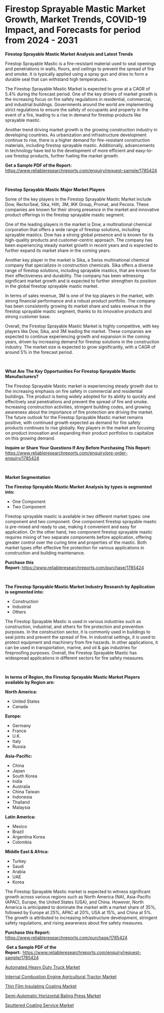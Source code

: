 <p><h1>Firestop Sprayable Mastic Market Growth, Market Trends, COVID-19 Impact, and Forecasts for period from 2024 - 2031</h1></p><p><strong>Firestop Sprayable Mastic Market Analysis and Latest Trends</strong></p>
<p><p>Firestop Sprayable Mastic is a fire-resistant material used to seal openings and penetrations in walls, floors, and ceilings to prevent the spread of fire and smoke. It is typically applied using a spray gun and dries to form a durable seal that can withstand high temperatures.</p><p>The Firestop Sprayable Mastic Market is expected to grow at a CAGR of 5.4% during the forecast period. One of the key drivers of market growth is the increasing focus on fire safety regulations in residential, commercial, and industrial buildings. Governments around the world are implementing strict regulations to ensure the safety of occupants and property in the event of a fire, leading to a rise in demand for firestop products like sprayable mastic.</p><p>Another trend driving market growth is the growing construction industry in developing countries. As urbanization and infrastructure development continue to rise, there is a higher demand for fire-resistant construction materials, including firestop sprayable mastic. Additionally, advancements in technology have led to the development of more efficient and easy-to-use firestop products, further fueling the market growth.</p></p>
<p><strong>Get a Sample PDF of the Report:&nbsp;</strong> <a href="https://www.reliableresearchreports.com/enquiry/request-sample/1785424">https://www.reliableresearchreports.com/enquiry/request-sample/1785424</a></p>
<p>&nbsp;</p>
<p><strong>Firestop Sprayable Mastic Major Market Players</strong></p>
<p><p>Some of the key players in the Firestop Sprayable Mastic Market include Dow, RectorSeal, Sika, Hilti, 3M, IKK Group, Promat, and Pecora. These companies are known for their strong presence in the market and innovative product offerings in the firestop sprayable mastic segment.</p><p>One of the leading players in the market is Dow, a multinational chemical corporation that offers a wide range of firestop solutions, including sprayable mastics. Dow has a strong global presence and is known for its high-quality products and customer-centric approach. The company has been experiencing steady market growth in recent years and is expected to further expand its market share in the coming years.</p><p>Another key player in the market is Sika, a Swiss multinational chemical company that specializes in construction chemicals. Sika offers a diverse range of firestop solutions, including sprayable mastics, that are known for their effectiveness and durability. The company has been witnessing significant market growth and is expected to further strengthen its position in the global firestop sprayable mastic market.</p><p>In terms of sales revenue, 3M is one of the top players in the market, with strong financial performance and a robust product portfolio. The company has been consistently growing its market share and sales revenue in the firestop sprayable mastic segment, thanks to its innovative products and strong customer base.</p><p>Overall, the Firestop Sprayable Mastic Market is highly competitive, with key players like Dow, Sika, and 3M leading the market. These companies are expected to continue experiencing growth and expansion in the coming years, driven by increasing demand for firestop solutions in the construction industry. The market size is expected to grow significantly, with a CAGR of around 5% in the forecast period.</p></p>
<p>&nbsp;</p>
<p><strong>What Are The Key Opportunities For Firestop Sprayable Mastic Manufacturers?</strong></p>
<p><p>The Firestop Sprayable Mastic market is experiencing steady growth due to the increasing emphasis on fire safety in commercial and residential buildings. The product is being widely adopted for its ability to quickly and effectively seal penetrations and prevent the spread of fire and smoke. Increasing construction activities, stringent building codes, and growing awareness about the importance of fire protection are driving the market. The future outlook for the Firestop Sprayable Mastic market remains positive, with continued growth expected as demand for fire safety products continues to rise globally. Key players in the market are focusing on product innovation and expanding their product portfolios to capitalize on this growing demand.</p></p>
<p><strong>Inquire or Share Your Questions If Any Before Purchasing This Report:</strong> <a href="https://www.reliableresearchreports.com/enquiry/pre-order-enquiry/1785424">https://www.reliableresearchreports.com/enquiry/pre-order-enquiry/1785424</a></p>
<p>&nbsp;</p>
<p><strong>Market Segmentation</strong></p>
<p><strong>The Firestop Sprayable Mastic Market Analysis by types is segmented into:</strong></p>
<p><ul><li>One Component</li><li>Two Component</li></ul></p>
<p><p>Firestop sprayable mastic is available in two different market types: one component and two component. One component firestop sprayable mastic is pre-mixed and ready to use, making it convenient and easy for application. On the other hand, two component firestop sprayable mastic requires mixing of two separate components before application, offering greater control over the curing time and properties of the mastic. Both market types offer effective fire protection for various applications in construction and building maintenance.</p></p>
<p><strong>Purchase this Report:&nbsp;</strong><a href="https://www.reliableresearchreports.com/purchase/1785424">https://www.reliableresearchreports.com/purchase/1785424</a></p>
<p>&nbsp;</p>
<p><strong>The Firestop Sprayable Mastic Market Industry Research by Application is segmented into:</strong></p>
<p><ul><li>Construction</li><li>Industrial</li><li>Others</li></ul></p>
<p><p>The Firestop Sprayable Mastic is used in various industries such as construction, industrial, and others for fire protection and prevention purposes. In the construction sector, it is commonly used in buildings to seal joints and prevent the spread of fire. In industrial settings, it is used to protect equipment and machinery from fire hazards. In other applications, it can be used in transportation, marine, and oil & gas industries for fireproofing purposes. Overall, the Firestop Sprayable Mastic has widespread applications in different sectors for fire safety measures.</p></p>
<p>&nbsp;</p>
<p><strong>In terms of Region, the Firestop Sprayable Mastic Market Players available by Region are:</strong></p>
<p>
    <p> <strong> North America: </strong>
        <ul>
            <li>United States</li>
            <li>Canada</li>
        </ul>
        </p> 
    <p> <strong> Europe: </strong>
        <ul>
            <li>Germany</li>
            <li>France</li>
            <li>U.K.</li>
            <li>Italy</li>
            <li>Russia</li>
        </ul>
        </p> 
    <p> <strong> Asia-Pacific: </strong>
        <ul>
            <li>China</li>
            <li>Japan</li>
            <li>South Korea</li>
            <li>India</li>
            <li>Australia</li>
            <li>China Taiwan</li>
            <li>Indonesia</li>
            <li>Thailand</li>
            <li>Malaysia</li>
        </ul>
        </p> 
    <p> <strong> Latin America: </strong>
        <ul>
            <li>Mexico</li>
            <li>Brazil</li>
            <li>Argentina Korea</li>
            <li>Colombia</li>
        </ul>
        </p> 
    <p> <strong> Middle East & Africa: </strong>
        <ul>
            <li>Turkey</li>
            <li>Saudi</li>
            <li>Arabia</li>
            <li>UAE</li>
            <li>Korea</li>
        </ul>
    </p>
    </p>
<p><p>The Firestop Sprayable Mastic market is expected to witness significant growth across various regions such as North America (NA), Asia-Pacific (APAC), Europe, the United States (USA), and China. However, North America is anticipated to dominate the market with a market share of 35%, followed by Europe at 25%, APAC at 20%, USA at 15%, and China at 5%. The growth is attributed to increasing infrastructure development, stringent safety regulations, and rising awareness about fire safety measures.</p></p>
<p><strong>Purchase this Report: </strong><a href="https://www.reliableresearchreports.com/purchase/1785424">https://www.reliableresearchreports.com/purchase/1785424</a></p>
<p>&nbsp;<strong>Get a Sample PDF of the Report:&nbsp;&nbsp;</strong><a href="https://www.reliableresearchreports.com/enquiry/request-sample/1785424">https://www.reliableresearchreports.com/enquiry/request-sample/1785424</a></p>
<p><strong></strong></p>
<p><p><a href="https://issuu.com/reportprime-2/docs/automated-heavy-duty-truck-market-size-2030.pptx">Automated Heavy Duty Truck Market</a></p><p><a href="https://issuu.com/reportprime-2/docs/internal-combustion-engine-agricultural-tractor-ma">Internal Combustion Engine Agricultural Tractor Market</a></p><p><a href="https://github.com/rahu1506/Market-Research-Report-List-3/blob/main/thin-film-insulating-coating-market.md">Thin Film Insulating Coating Market</a></p><p><a href="https://github.com/juniordelafrance/Market-Research-Report-List-2/blob/main/semi-automatic-horizontal-baling-press-market.md">Semi-Automatic Horizontal Baling Press Market</a></p><p><a href="https://github.com/FassouRP/Market-Research-Report-List-3/blob/main/sputtered-coating-service-market.md">Sputtered Coating Service Market</a></p></p>